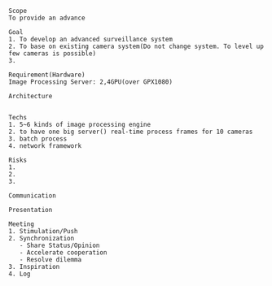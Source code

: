     Scope
    To provide an advance 

    Goal
    1. To develop an advanced surveillance system
    2. To base on existing camera system(Do not change system. To level up few cameras is possible)
    3. 
    
    Requirement(Hardware)
    Image Processing Server: 2,4GPU(over GPX1080)
    
    Architecture
    
    
    Techs
    1. 5~6 kinds of image processing engine
    2. to have one big server() real-time process frames for 10 cameras
    3. batch process
    4. network framework
    
    Risks
    1. 
    2. 
    3. 
    
    Communication
    
    Presentation
    
    Meeting
    1. Stimulation/Push
    2. Synchronization
       - Share Status/Opinion
       - Accelerate cooperation
       - Resolve dilemma
    3. Inspiration
    4. Log

